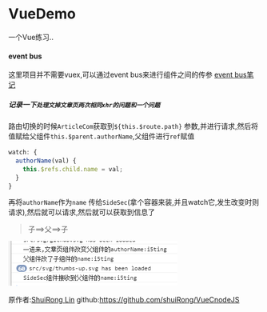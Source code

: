 # VueDemo

一个Vue练习..

#### event bus
这里项目并不需要vuex,可以通过event bus来进行组件之间的传参
[event bus笔记](../eventBus.html)

##### 记录一下`处理文掉文章页两次相同xhr的问题和一个问题`

路由切换的时候`ArticleCom`获取到`${this.$route.path}` 参数,并进行请求,然后将值赋给父组件`this.$parent.authorName`,父组件进行`ref`赋值

```js
watch: {
  authorName(val) {
    this.$refs.child.name = val;
  }
}
```



再将`authorName`作为`name` 传给`SideSec`(拿个容器来装,并且watch它,发生改变时则请求),然后就可以请求,然后就可以获取到信息了

> 子==>父==>子

![{AEA94CD8-8FBD-4FFF-8A9F-C3D22CF0E3CB}]({AEA94CD8-8FBD-4FFF-8A9F-C3D22CF0E3CB}.bmp)



原作者:[ShuiRong Lin](https://github.com/shuiRong/)
github:https://github.com/shuiRong/VueCnodeJS